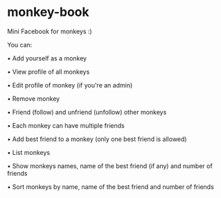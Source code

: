 monkey-book
===========

Mini Facebook for monkeys :)

You can:  

• Add yourself as a monkey  

• View profile of all monkeys  

• Edit profile of monkey (if you're an admin)  

• Remove monkey  

• Friend (follow) and unfriend (unfollow) other monkeys  

• Each monkey can have multiple friends  

• Add best friend to a monkey (only one best friend is allowed)  

• List monkeys  

• Show monkeys names, name of the best friend (if any) and number of friends  

• Sort monkeys by name, name of the best friend and number of friends
